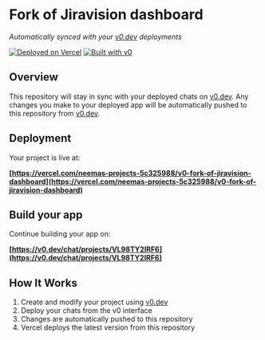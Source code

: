 # Fork of Jiravision dashboard

*Automatically synced with your [v0.dev](https://v0.dev) deployments*

[![Deployed on Vercel](https://img.shields.io/badge/Deployed%20on-Vercel-black?style=for-the-badge&logo=vercel)](https://vercel.com/neemas-projects-5c325988/v0-fork-of-jiravision-dashboard)
[![Built with v0](https://img.shields.io/badge/Built%20with-v0.dev-black?style=for-the-badge)](https://v0.dev/chat/projects/VL98TY2lRF6)

## Overview

This repository will stay in sync with your deployed chats on [v0.dev](https://v0.dev).
Any changes you make to your deployed app will be automatically pushed to this repository from [v0.dev](https://v0.dev).

## Deployment

Your project is live at:

**[https://vercel.com/neemas-projects-5c325988/v0-fork-of-jiravision-dashboard](https://vercel.com/neemas-projects-5c325988/v0-fork-of-jiravision-dashboard)**

## Build your app

Continue building your app on:

**[https://v0.dev/chat/projects/VL98TY2lRF6](https://v0.dev/chat/projects/VL98TY2lRF6)**

## How It Works

1. Create and modify your project using [v0.dev](https://v0.dev)
2. Deploy your chats from the v0 interface
3. Changes are automatically pushed to this repository
4. Vercel deploys the latest version from this repository
